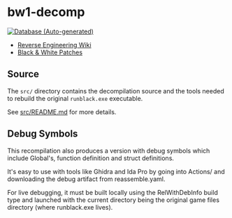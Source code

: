 # bw1-decomp

[![Database (Auto-generated)](https://img.shields.io/badge/Database-(Autogenerated)-669ad3)](https://nightly.link/openblack/bw1-decomp/workflows/headers/main/bw1_decomp_gen_database.zip)

* [Reverse Engineering Wiki](https://github.com/openblack/bw1-decomp/wiki)
* [Black & White Patches](https://github.com/openblack/bw1-patches/tree/master/patches)

## Source
The `src/` directory contains the decompilation source and the tools needed to rebuild the original `runblack.exe` executable.

See [src/README.md](src/README.md) for more details.

## Debug Symbols

This recompilation also produces a version with debug symbols which include Global's, function definition and struct definitions.

It's easy to use with tools like Ghidra and Ida Pro by going into Actions/ and downloading the debug artifact from reassemble.yaml.

For live debugging, it must be built locally using the RelWithDebInfo build type and launched with the current directory being the original game files directory (where runblack.exe lives).